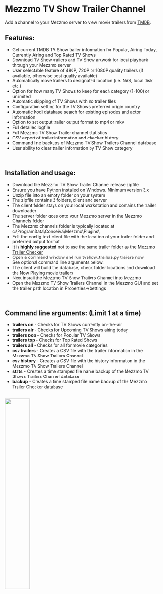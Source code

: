 # Mezzmo TV Show Trailer Channel
Add a channel to your Mezzmo server to view movie trailers from <a href="https://www.themoviedb.org/">TMDB</a>.  


## Features:

- Get current TMDB TV Show trailer information for Popular, Airing Today, Currently Airing and Top Rated TV Shows
- Download TV Show trailers and TV Show artwork for local playback through your Mezzmo server
- User selectable feature of 480P, 720P or 1080P quality trailers (if available, otherwise best quality available)
- Automatically move trailers to designated location (i.e. NAS, local disk etc.)
- Option for how many TV Shows to keep for each category (1-100) or unlimited
- Automatic skipping of TV Shows with no trailer files
- Configuration setting for the TV Shows preferred origin country
- Automatic Kodi database search for existing episodes and actor information
- Option to set output trailer output format to mp4 or mkv 
- Full detailed logfile
- Full Mezzmo TV Show Trailer channel statistics
- CSV export of trailer information and checker history 
- Command line backups of Mezzmo TV Show Trailers Channel database
- User ability to clear trailer information by TV Show category 
<br/>

## Installation and usage:

-  Download the Mezzmo TV Show Trailer Channel release zipfile
-  Ensure you have Python installed on Windows. Minimum version 3.x
-  Unzip file into an empty folder on your system
-  The zipfile contains 2 folders, client and server
-  The client folder stays on your local workstation and contains the trailer downloader
-  The server folder goes onto your Mezzmo server in the Mezzmo Channels folder
-  The Mezzmo channels folder is typically located at c:\ProgramData\Conceiva\Mezzmo\Plugins\   
-  Edit the config.text client file with the location of your trailer folder and preferred output format
-  It is <b>highly suggested</b> not to use the same trailer folder as the <a href="https://github.com/jbinkley60/MezzmoTrailerChecker/wiki">Mezzmo Trailer Checker</a>  
-  Open a command window and run tvshow_trailers.py trailers now<br/>
   See optional command line arguments below.
-  The client will build the database, check folder locations and download the Now Playing movie trailers
-  Next install the Mezzmo TV Show Trailers Channel into Mezzmo
-  Open the Mezzmo TV Show Trailers Channel in the Mezzmo GUI and set the trailer path location in Properties->Settings       

<br>
   
## Command line arguments:  (Limit 1 at a time)

- <b>trailers on</b>	-  Checks for TV Shows currently on-the-air <br>
- <b>trailers air</b>   -  Checks for Upcoming TV Shows airing today <br>
- <b>trailers pop</b>   -  Checks for Popular TV Shows <br>
- <b>trailers top</b>   -  Checks for Top Rated Shows <br>
- <b>trailers all</b>   -  Checks for all for movie categories <br> 
- <b>csv trailers</b>   -  Creates a CSV file with the trailer information in the Mezzmo TV Show Trailers Channel<br> 
- <b>csv history</b>    -  Creates a CSV file with the history information in the Mezzmo TV Show Trailers Channel<br>
- <b>stats</b>          -  Creates a time stamped file name backup of the Mezzmo TV Shows Trailers Channel database <br>
- <b>backup</b>         -  Creates a time stamped file name backup of the Mezzmo Trailer Checker database <br> 
          
          

           
<br/><img src="https://github.com/Conceiva/MovieTrailer/assets/63779136/1f65376d-2a70-4337-a0c7-a4899164b0a8" width="40%" height="40%">

